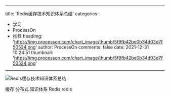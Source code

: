 
---
title: 'Redis缓存技术知识体系总结'
categories: 
 - 学习
 - ProcessOn
 - 推荐
headimg: 'https://img.processon.com/chart_image/thumb/5f9fb42be0b34d03d7f50534.png'
author: ProcessOn
comments: false
date: 2021-12-31 10:24:51
thumbnail: 'https://img.processon.com/chart_image/thumb/5f9fb42be0b34d03d7f50534.png'
---

<div>   
<img class="thumb" alt="Redis缓存技术知识体系总结" src="https://img.processon.com/chart_image/thumb/5f9fb42be0b34d03d7f50534.png" referrerpolicy="no-referrer">
<p>缓存 分布式 知识体系 Redis redis</p>  
</div>
            